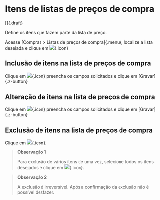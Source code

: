 # Itens de listas de preços de compra

[]{.draft}

Define os itens que fazem parte da lista de preço.

Acesse [Compras > Listas de preços de compra]{.menu}, localize a lista desejada e clique em ![](https://static.zenerp.app.br/icons/action-child.svg){.icon}

## Inclusão de itens na lista de preços de compra

 Clique em ![](https://static.zenerp.app.br/icons/action-create.svg){.icon} preencha os campos solicitados e clique em [Gravar]{.z-button}


## Alteração de itens na lista de preços de compra

Clique em ![](https://static.zenerp.app.br/icons/action-update.svg){.icon} preencha os campos solicitados e clique em [Gravar]{.z-button}


## Exclusão de itens na lista de preços de compra

Clique em ![](https://static.zenerp.app.br/icons/action-delete.svg){.icon}.

>**Observação 1**
>
>Para exclusão de vários itens de uma vez, selecione todos os itens desejados e clique em ![](https://static.zenerp.app.br/icons/action-delete.svg){.icon}.

>**Observação 2**
>
>A exclusão é irreversível. Após a confirmação da exclusão não é possível desfazer.